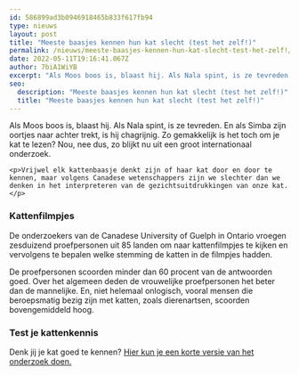 ```yaml
---
id: 586899ad3b0946918465b833f617fb94
type: nieuws
layout: post
title: "Meeste baasjes kennen hun kat slecht (test het zelf!)"
permalink: /nieuws/meeste-baasjes-kennen-hun-kat-slecht-test-het-zelf!/
date: 2022-05-11T19:16:41.067Z
author: 7biA1WiYB
excerpt: "Als Moos boos is, blaast hij. Als Nala spint, is ze tevreden. En als Simba zijn oortjes naar achter trekt, is hij chagrijnig. Zo gemakkelijk is het toch om je kat te lezen? Nou, nee dus, zo blijkt nu uit een groot internationaal onderzoek.  "
seo:
  description: "Meeste baasjes kennen hun kat slecht (test het zelf!)"
  title: "Meeste baasjes kennen hun kat slecht (test het zelf!)"
---
```

Als Moos boos is, blaast hij. Als Nala spint, is ze tevreden. En als Simba zijn oortjes naar achter trekt, is hij chagrijnig. Zo gemakkelijk is het toch om je kat te lezen? Nou, nee dus, zo blijkt nu uit een groot internationaal onderzoek.  

    <p>Vrijwel elk kattenbaasje denkt zijn of haar kat door en door te kennen, maar volgens Canadese wetenschappers zijn we slechter dan we denken in het interpreteren van de gezichtsuitdrukkingen van onze kat.</p>
<h3>Kattenfilmpjes</h3>
<p>De onderzoekers van de Canadese University of Guelph in Ontario vroegen zesduizend proefpersonen uit 85 landen om naar kattenfilmpjes te kijken en vervolgens te bepalen welke stemming de katten in de filmpjes hadden.</p>
<p>De proefpersonen scoorden minder dan 60 procent van de antwoorden goed. Over het algemeen deden de vrouwelijke proefpersonen het beter dan de mannelijke. En, niet helemaal onlogisch, vooral mensen die beroepsmatig bezig zijn met katten, zoals dierenartsen, scoorden bovengemiddeld hoog.</p>
<h3>Test je kattenkennis</h3>
<p>Denk jij je kat goed te kennen? <a href="https://catdogwelfare.wixsite.com/catfaces/cat-faces-interactive-quiz" target="_blank">Hier kun je een korte versie van het onderzoek doen.</a></p>  
